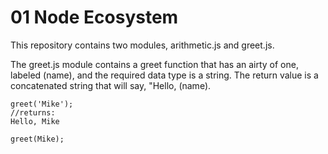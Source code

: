 # 01 Node Ecosystem
This repository contains two modules, arithmetic.js and greet.js.  

The greet.js module contains a greet function that has an airty of one, labeled (name), and the required data type is a string.  The return value is a concatenated string that will say, "Hello, (name).

    greet('Mike');
    //returns:
    Hello, Mike

    greet(Mike);
<!-- In your README.md file, describe the exported values of each module defined in your lib directory. Every function description should include it's airty (expected number of parameters), the expected data for each parameter (data-type and limitations), and the expected output behavior (for both valid and invalid use). Feel free to include any additional information that you would like. -->
